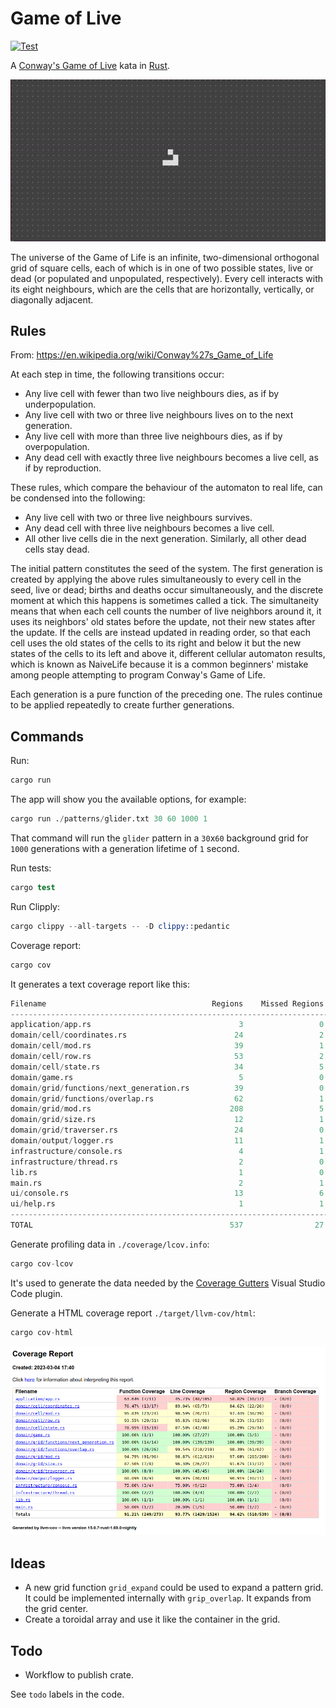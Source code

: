 # Game of Live

[![Test](https://github.com/josecelano/game-of-life/actions/workflows/test.yml/badge.svg)](https://github.com/josecelano/game-of-life/actions/workflows/test.yml)

A [Conway's Game of Live](https://en.wikipedia.org/wiki/Conway%27s_Game_of_Life) kata in [Rust](https://www.rust-lang.org/).

![Game of Life](./docs/media/game-of-life.gif)

The universe of the Game of Life is an infinite, two-dimensional orthogonal grid of square cells, each of which is in one of two possible states, live or dead (or populated and unpopulated, respectively). Every cell interacts with its eight neighbours, which are the cells that are horizontally, vertically, or diagonally adjacent.

## Rules

From: <https://en.wikipedia.org/wiki/Conway%27s_Game_of_Life>

 At each step in time, the following transitions occur:

- Any live cell with fewer than two live neighbours dies, as if by underpopulation.
- Any live cell with two or three live neighbours lives on to the next generation.
- Any live cell with more than three live neighbours dies, as if by overpopulation.
- Any dead cell with exactly three live neighbours becomes a live cell, as if by reproduction.

These rules, which compare the behaviour of the automaton to real life, can be condensed into the following:

- Any live cell with two or three live neighbours survives.
- Any dead cell with three live neighbours becomes a live cell.
- All other live cells die in the next generation. Similarly, all other dead cells stay dead.

The initial pattern constitutes the seed of the system. The first generation is created by applying the above rules simultaneously to every cell in the seed, live or dead; births and deaths occur simultaneously, and the discrete moment at which this happens is sometimes called a tick. The simultaneity means that when each cell counts the number of live neighbors around it, it uses its neighbors' old states before the update, not their new states after the update. If the cells are instead updated in reading order, so that each cell uses the old states of the cells to its right and below it but the new states of the cells to its left and above it, different cellular automaton results, which is known as NaiveLife because it is a common beginners' mistake among people attempting to program Conway's Game of Life.

Each generation is a pure function of the preceding one. The rules continue to be applied repeatedly to create further generations.

## Commands

Run:

```s
cargo run
```

The app will show you the available options, for example:

```s
cargo run ./patterns/glider.txt 30 60 1000 1
```

That command will run the `glider` pattern in a `30`x`60` background grid for `1000` generations with a generation lifetime of `1` second.

Run tests:

```s
cargo test
```

Run Clipply:

```s
cargo clippy --all-targets -- -D clippy::pedantic
```

Coverage report:

```s
cargo cov
```

It generates a text coverage report like this:

```s
Filename                                     Regions    Missed Regions     Cover   Functions  Missed Functions  Executed       Lines      Missed Lines     Cover    Branches   Missed Branches     Cover
--------------------------------------------------------------------------------------------------------------------------------------------------------------------------------------------------------------------------------------------------
application/app.rs                                 3                 0   100.00%           3                 0   100.00%          22                 0   100.00%           0                 0         -
domain/cell/coordinates.rs                        24                 2    91.67%          15                 2    86.67%          67                 2    97.01%           0                 0         -
domain/cell/mod.rs                                39                 1    97.44%          24                 1    95.83%          71                 1    98.59%           0                 0         -
domain/cell/row.rs                                53                 2    96.23%          31                 2    93.55%          96                 4    95.83%           0                 0         -
domain/cell/state.rs                              34                 5    85.29%          19                 4    78.95%          48                 6    87.50%           0                 0         -
domain/game.rs                                     5                 0   100.00%           1                 0   100.00%          27                 0   100.00%           0                 0         -
domain/grid/functions/next_generation.rs          39                 0   100.00%          14                 0   100.00%         139                 0   100.00%           0                 0         -
domain/grid/functions/overlap.rs                  62                 1    98.39%          26                 0   100.00%         219                 1    99.54%           0                 0         -
domain/grid/mod.rs                               208                 5    97.60%          96                 5    94.79%         619                 7    98.87%           0                 0         -
domain/grid/size.rs                               12                 1    91.67%           8                 1    87.50%          27                 1    96.30%           0                 0         -
domain/grid/traverser.rs                          24                 0   100.00%           8                 0   100.00%          45                 0   100.00%           0                 0         -
domain/output/logger.rs                           11                 1    90.91%           9                 1    88.89%          33                 3    90.91%           0                 0         -
infrastructure/console.rs                          4                 1    75.00%           4                 1    75.00%          12                 3    75.00%           0                 0         -
infrastructure/thread.rs                           2                 0   100.00%           2                 0   100.00%           4                 0   100.00%           0                 0         -
lib.rs                                             1                 0   100.00%           1                 0   100.00%           1                 0   100.00%           0                 0         -
main.rs                                            2                 1    50.00%           2                 1    50.00%           5                 4    20.00%           0                 0         -
ui/console.rs                                     13                 6    53.85%           7                 3    57.14%          55                29    47.27%           0                 0         -
ui/help.rs                                         1                 1     0.00%           1                 1     0.00%          28                28     0.00%           0                 0         -
--------------------------------------------------------------------------------------------------------------------------------------------------------------------------------------------------------------------------------------------------
TOTAL                                            537                27    94.97%         271                22    91.88%        1518                89    94.14%           0                 0         -
```

Generate profiling data in `./coverage/lcov.info`:

```s
cargo cov-lcov
```

It's used to generate the data needed by the [Coverage Gutters](https://marketplace.visualstudio.com/items?itemName=ryanluker.vscode-coverage-gutters) Visual Studio Code plugin.

Generate a HTML coverage report `./target/llvm-cov/html`:

```s
cargo cov-html
```

![Game of Life](./docs/media/coverage-html-report.png)

## Ideas

- A new grid function `grid_expand` could be used to expand a pattern grid. It could be implemented internally with `grip_overlap`. It expands from the grid center.
- Create a toroidal array and use it like the container in the grid.

## Todo

- Workflow to publish crate.

See `todo` labels in the code.
